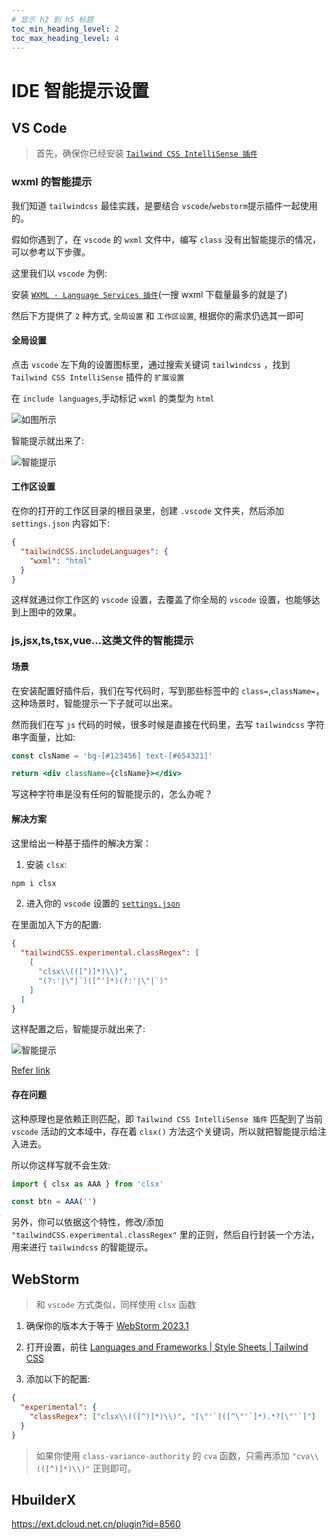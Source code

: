 ```yaml
---
# 显示 h2 到 h5 标题
toc_min_heading_level: 2
toc_max_heading_level: 4
---
```


# IDE 智能提示设置

## VS Code

> 首先，确保你已经安装 [`Tailwind CSS IntelliSense 插件`](https://marketplace.visualstudio.com/items?itemName=bradlc.vscode-tailwindcss)

### wxml 的智能提示

我们知道 `tailwindcss` 最佳实践，是要结合 `vscode`/`webstorm`提示插件一起使用的。

假如你遇到了，在 `vscode` 的 `wxml` 文件中，编写 `class` 没有出智能提示的情况，可以参考以下步骤。

这里我们以 `vscode` 为例:

安装 [`WXML - Language Services 插件`](https://marketplace.visualstudio.com/items?itemName=qiu8310.minapp-vscode)(一搜 wxml 下载量最多的就是了)

然后下方提供了 `2` 种方式, `全局设置` 和 `工作区设置`, 根据你的需求仍选其一即可

#### 全局设置

点击 `vscode` 左下角的设置图标里，通过搜索关键词 `tailwindcss` ，找到 `Tailwind CSS IntelliSense` 插件的 `扩展设置`

在 `include languages`,手动标记 `wxml` 的类型为 `html`

![如图所示](./frameworks/img/vscode-setting.png)

智能提示就出来了:

![智能提示](./frameworks/img/wxml-i.png)


#### 工作区设置

在你的打开的工作区目录的根目录里，创建 `.vscode` 文件夹，然后添加 `settings.json` 内容如下:

```json
{
  "tailwindCSS.includeLanguages": {
    "wxml": "html"
  }
}
```

这样就通过你工作区的 `vscode` 设置，去覆盖了你全局的 `vscode` 设置，也能够达到上图中的效果。

### js,jsx,ts,tsx,vue...这类文件的智能提示

#### 场景

在安装配置好插件后，我们在写代码时，写到那些标签中的 `class=`,`className=`，这种场景时，智能提示一下子就可以出来。

然而我们在写 `js` 代码的时候，很多时候是直接在代码里，去写 `tailwindcss` 字符串字面量，比如:

```jsx
const clsName = 'bg-[#123456] text-[#654321]'

return <div className={clsName}></div>
```

写这种字符串是没有任何的智能提示的，怎么办呢？

#### 解决方案

这里给出一种基于插件的解决方案：

1. 安装 `clsx`:

```bash npm2yarn
npm i clsx
```

2. 进入你的 `vscode` 设置的 [`settings.json`](https://code.visualstudio.com/docs/getstarted/settings)

在里面加入下方的配置:

```json
{
  "tailwindCSS.experimental.classRegex": [
    [
      "clsx\\(([^)]*)\\)",
      "(?:'|\"|`)([^']*)(?:'|\"|`)"
    ]
  ]
}
```

这样配置之后，智能提示就出来了:

![智能提示](./frameworks/img/js-intelliSense.png)

[Refer link](https://github.com/lukeed/clsx#tailwind-support)

#### 存在问题

这种原理也是依赖正则匹配，即 `Tailwind CSS IntelliSense 插件` 匹配到了当前 `vscode` 活动的文本域中，存在着 `clsx()` 方法这个关键词，所以就把智能提示给注入进去。

所以你这样写就不会生效:

```js
import { clsx as AAA } from 'clsx'

const btn = AAA('')
```

另外，你可以依据这个特性，修改/添加 `"tailwindCSS.experimental.classRegex"` 里的正则，然后自行封装一个方法，用来进行 `tailwindcss` 的智能提示。


## WebStorm

> 和 `vscode` 方式类似，同样使用 `clsx` 函数

1. 确保你的版本大于等于 [WebStorm 2023.1](https://www.jetbrains.com/webstorm/whatsnew/#version-2023-1-tailwind-css-configuration)

2. 打开设置，前往 [Languages and Frameworks | Style Sheets | Tailwind CSS](https://www.jetbrains.com/help/webstorm/tailwind-css.html#ws_css_tailwind_configuration)

3. 添加以下的配置:

```json
{
  "experimental": {
    "classRegex": ["clsx\\(([^)]*)\\)", "[\"'`]([^\"'`]*).*?[\"'`]"]
  }
}
```

> 如果你使用 `class-variance-authority` 的 `cva` 函数，只需再添加 `"cva\\(([^)]*)\\)"` 正则即可。

## HbuilderX

<https://ext.dcloud.net.cn/plugin?id=8560>
